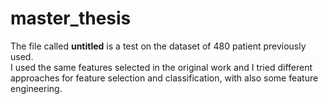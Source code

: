 # master_thesis

The file called <b>untitled</b> is a test on the dataset of 480 patient previously used.<br>
I used the same features selected in the original work and I tried different approaches for feature selection and classification, with also some feature engineering.

